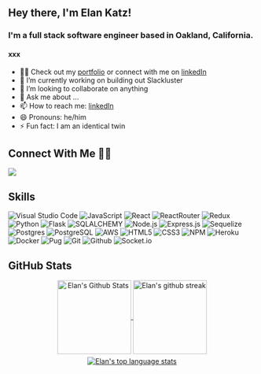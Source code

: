 ## Hey there, I'm Elan Katz!

### I'm a full stack software engineer based in Oakland, California.
#### xxx



- 👨‍💻 Check out my [portfolio] or connect with me on [linkedIn]
- 🔭 I’m currently working on building out Slackluster
- 👯 I’m looking to collaborate on anything
- 💬 Ask me about ...
- 📫 How to reach me: [linkedIn]
- 😄 Pronouns: he/him
- ⚡ Fun fact: I am an identical twin

## Connect With Me 🤝🤝
[<img src="https://img.shields.io/badge/Elan%20Katz-%230077B5.svg?&style=for-the-badge&logo=linkedin&logoColor=white" />](https://www.linkedin.com/in/elankatz/)

## Skills

<!-- https://simpleicons.org/ -->
![Visual Studio Code](https://img.shields.io/badge/Visual%20Studio%20Code-100?style=for-the-badge&logo=visual-studio-code&logoColor=7b95ad&color=141422)
![JavaScript](https://img.shields.io/badge/JavaScript-100?style=for-the-badge&logo=javascript&logoColor=7b95ad&color=141422)
![React](https://img.shields.io/badge/React-100?style=for-the-badge&logo=React&logoColor=7b95ad&color=141422)
![ReactRouter](https://img.shields.io/badge/React_Router-100?style=for-the-badge&logo=react-router&logoColor=7b95ad&color=141422)
![Redux](https://img.shields.io/badge/Redux-100?style=for-the-badge&logo=redux&logoColor=7b95ad&color=141422)
![Python](https://img.shields.io/badge/Python-100?style=for-the-badge&logo=Python&logoColor=7b95ad&color=141422)
![Flask](https://img.shields.io/badge/Flask-100?style=for-the-badge&logo=Flask&logoColor=7b95ad&color=141422)
![SQLALCHEMY](https://img.shields.io/badge/SQLA-100?style=for-the-badge&color=141422)
![Node.js](https://img.shields.io/badge/Node.js-100?style=for-the-badge&logo=Node.js&logoColor=7b95ad&color=141422)
![Express.js](https://img.shields.io/badge/Express.js-100?style=for-the-badge&logo=express&logoColor=7b95ad&color=141422)
![Sequelize](https://img.shields.io/badge/Sequelize-100?style=for-the-badge&logo=Sequelize&logoColor=7b95ad&color=141422)
![Postgres](https://img.shields.io/badge/Postgres-100?style=for-the-badge&logo=postgresql&logoColor=7b95ad&color=141422)
![PostgreSQL](https://img.shields.io/badge/PostgreSQL-100?style=for-the-badge&logo=PostgreSQL&logoColor=7b95ad&color=141422)
![AWS](https://img.shields.io/badge/AWS-100?style=for-the-badge&logo=Amazon-AWS&logoColor=7b95ad&color=141422)
![HTML5](https://img.shields.io/badge/HTML5-100?style=for-the-badge&logo=HTML5&logoColor=7b95ad&color=141422)
![CSS3](https://img.shields.io/badge/CSS3-100?style=for-the-badge&logo=CSS3&logoColor=7b95ad&color=141422)
![NPM](https://img.shields.io/badge/Npm-100?style=for-the-badge&logo=Npm&logoColor=7b95ad&color=141422)
![Heroku](https://img.shields.io/badge/Heroku-100?style=for-the-badge&logo=Heroku&logoColor=7b95ad&color=141422)
![Docker](https://img.shields.io/badge/Docker-100?style=for-the-badge&logo=Docker&logoColor=7b95ad&color=141422)
![Pug](https://img.shields.io/badge/Pug-100?style=for-the-badge&logo=pug&logoColor=7b95ad&color=141422)
![Git](https://img.shields.io/badge/Git-100?style=for-the-badge&logo=git&logoColor=7b95ad&color=141422)
![Github](https://img.shields.io/badge/GitHub-100?style=for-the-badge&logo=github&logoColor=7b95ad&color=141422)
![Socket.io](https://img.shields.io/badge/Socket.io-100?style=for-the-badge&logo=socket.io&logoColor=7b95ad&color=141422)


## GitHub Stats

<!-- https://github.com/anuraghazra/github-readme-stats-->
<div align="center">

   <a href="https://github.com/otter23/otter23">
      <img align="center" height="150" alt="Elan's Github Stats" src="https://github-readme-stats.vercel.app/api?username=otter23&show_icons=true&theme=tokyonight&line_height=27&count_private=true&hide_title=false" />
   
   <!--  <img align="center" alt="Elan's GitHub Stats"  src="https://github-readme-stats.vercel.app/api?username=otter23&show_icons=true&line_height=27&count_private=true&hide_title=false&title_color=7B95AD&text_color=b2c7da&icon_color=7B95AD&bg_color=141422" /> -->
   <!--  <img align="center" height="150"  alt="Elan's stats" src="https://github-readme-stats.vercel.app/api?username=otter23&count_private=true&include_all_commits=true&theme=tokyonight"  /> -->
   </a>


   <a href="https://github.com/otter23/otter23">
      <img align="center" height="150" alt="Elan's github streak" src="https://github-readme-streak-stats.herokuapp.com/?user=otter23&theme=tokyonight"/>
   </a>

   <div style='font-size: 5px;'>&nbsp;</div>

   <a align="center" href="https://github.com/otter23/otter23">
       <img align="center" src="https://github-readme-stats.vercel.app/api/top-langs/?username=otter23&theme=tokyonight&layout=compact&hide=shell" alt="Elan's top language stats" />
   
   <!--    <img align="center" src="https://github-readme-stats.vercel.app/api/top-langs/?  username=otter23&title_color=7B95AD&text_color=b2c7da&icon_color=7B95AD&bg_color=141422" /> -->
   <!--   <img align="center" src="https://github-readme-stats.vercel.app/api/top-langs/?username=otter23&theme=tokyonight&hide_langs_below=1" alt="Elan's top language stats" /> -->

   </a>
</div>

<!-- ![github-streak](https://github-readme-streak-stats.herokuapp.com/?user=otter23&theme=tokyonight) -->





[portfolio]: https://elankatz.me
[linkedIn]: https://www.linkedin.com/in/elankatz/

